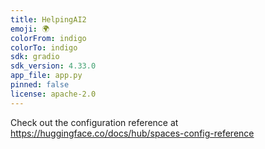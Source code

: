```yaml
---
title: HelpingAI2
emoji: 🌍
colorFrom: indigo
colorTo: indigo
sdk: gradio
sdk_version: 4.33.0
app_file: app.py
pinned: false
license: apache-2.0
---
```


Check out the configuration reference at https://huggingface.co/docs/hub/spaces-config-reference
